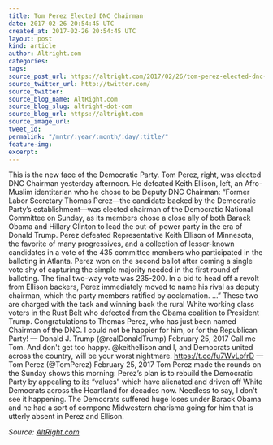 ```yaml
---
title: Tom Perez Elected DNC Chairman
date: 2017-02-26 20:54:45 UTC
created_at: 2017-02-26 20:54:45 UTC
layout: post
kind: article
author: Altright.com
categories: 
tags: 
source_post_url: https://altright.com/2017/02/26/tom-perez-elected-dnc-chairman/
source_twitter_url: http://twitter.com/
source_twitter: 
source_blog_name: AltRight.com
source_blog_slug: altright-dot-com
source_blog_url: https://altright.com
source_image_url: 
tweet_id: 
permalink: "/mntr/:year/:month/:day/:title/"
feature-img: 
excerpt: 
---
```

This is the new face of the Democratic Party. Tom Perez, right, was elected DNC Chairman yesterday afternoon. He defeated Keith Ellison, left, an Afro-Muslim identitarian who he chose to be Deputy DNC Chairman: “Former Labor Secretary Thomas Perez—the candidate backed by the Democratic Party’s establishment—was elected chairman of the Democratic National Committee on Sunday, as its members chose a close ally of both Barack Obama and Hillary Clinton to lead the out-of-power party in the era of Donald Trump. Perez defeated Representative Keith Ellison of Minnesota, the favorite of many progressives, and a collection of lesser-known candidates in a vote of the 435 committee members who participated in the balloting in Atlanta. Perez won on the second ballot after coming a single vote shy of capturing the simple majority needed in the first round of balloting. The final two-way vote was 235-200. In a bid to head off a revolt from Ellison backers, Perez immediately moved to name his rival as deputy chairman, which the party members ratified by acclamation. …” These two are charged with the task and winning back the rural White working class voters in the Rust Belt who defected from the Obama coalition to President Trump. Congratulations to Thomas Perez, who has just been named Chairman of the DNC. I could not be happier for him, or for the Republican Party! — Donald J. Trump (@realDonaldTrump) February 25, 2017 Call me Tom. And don't get too happy. @keithellison and I, and Democrats united across the country, will be your worst nightmare. https://t.co/fu7WvLofrD — Tom Perez (@TomPerez) February 25, 2017 Tom Perez made the rounds on the Sunday shows this morning: Perez’s plan is to rebuild the Democratic Party by appealing to its “values” which have alienated and driven off White Democrats across the Heartland for decades now. Needless to say, I don’t see it happening. The Democrats suffered huge loses under Barack Obama and he had a sort of cornpone Midwestern charisma going for him that is utterly absent in Perez and Ellison.<div class="">
    <i>Source: <a href="https://altright.com">AltRight.com</a></i>
</div>
